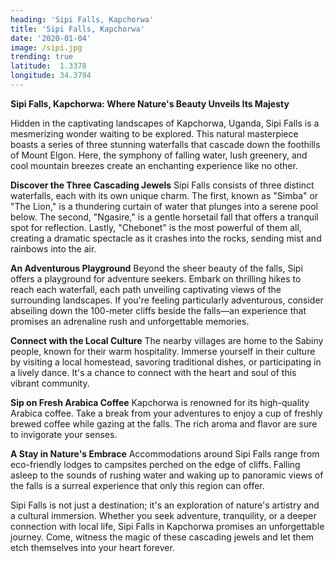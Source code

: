 ```yaml
---
heading: 'Sipi Falls, Kapchorwa'
title: 'Sipi Falls, Kapchorwa'
date: '2020-01-04'
image: /sipi.jpg
trending: true
latitude:  1.3378
longitude: 34.3794
---
```


**Sipi Falls, Kapchorwa: Where Nature's Beauty Unveils Its Majesty**

Hidden in the captivating landscapes of Kapchorwa, Uganda, Sipi Falls is a mesmerizing wonder waiting to be explored. This natural masterpiece boasts a series of three stunning waterfalls that cascade down the foothills of Mount Elgon. Here, the symphony of falling water, lush greenery, and cool mountain breezes create an enchanting experience like no other.

**Discover the Three Cascading Jewels**
Sipi Falls consists of three distinct waterfalls, each with its own unique charm. The first, known as "Simba" or "The Lion," is a thundering curtain of water that plunges into a serene pool below. The second, "Ngasire," is a gentle horsetail fall that offers a tranquil spot for reflection. Lastly, "Chebonet" is the most powerful of them all, creating a dramatic spectacle as it crashes into the rocks, sending mist and rainbows into the air.

**An Adventurous Playground**
Beyond the sheer beauty of the falls, Sipi offers a playground for adventure seekers. Embark on thrilling hikes to reach each waterfall, each path unveiling captivating views of the surrounding landscapes. If you're feeling particularly adventurous, consider abseiling down the 100-meter cliffs beside the falls—an experience that promises an adrenaline rush and unforgettable memories.

**Connect with the Local Culture**
The nearby villages are home to the Sabiny people, known for their warm hospitality. Immerse yourself in their culture by visiting a local homestead, savoring traditional dishes, or participating in a lively dance. It's a chance to connect with the heart and soul of this vibrant community.

**Sip on Fresh Arabica Coffee**
Kapchorwa is renowned for its high-quality Arabica coffee. Take a break from your adventures to enjoy a cup of freshly brewed coffee while gazing at the falls. The rich aroma and flavor are sure to invigorate your senses.

**A Stay in Nature's Embrace**
Accommodations around Sipi Falls range from eco-friendly lodges to campsites perched on the edge of cliffs. Falling asleep to the sounds of rushing water and waking up to panoramic views of the falls is a surreal experience that only this region can offer.

Sipi Falls is not just a destination; it's an exploration of nature's artistry and a cultural immersion. Whether you seek adventure, tranquility, or a deeper connection with local life, Sipi Falls in Kapchorwa promises an unforgettable journey. Come, witness the magic of these cascading jewels and let them etch themselves into your heart forever.

